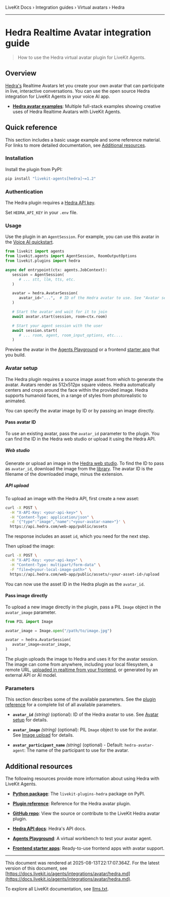 LiveKit Docs › Integration guides › Virtual avatars › Hedra

---

# Hedra Realtime Avatar integration guide

> How to use the Hedra virtual avatar plugin for LiveKit Agents.

## Overview

[Hedra's](https://hedra.ai/) Realtime Avatars let you create your own avatar that can participate in live, interactive conversations. You can use the open source Hedra integration for LiveKit Agents in your voice AI app.

- **[Hedra avatar examples](https://github.com/livekit-examples/python-agents-examples/tree/main/avatars/hedra)**: Multiple full-stack examples showing creative uses of Hedra Realtime Avatars with LiveKit Agents.

## Quick reference

This section includes a basic usage example and some reference material. For links to more detailed documentation, see [Additional resources](#additional-resources).

### Installation

Install the plugin from PyPI:

```bash
pip install "livekit-agents[hedra]~=1.2"

```

### Authentication

The Hedra plugin requires a [Hedra API key](https://www.hedra.com/api-profile).

Set `HEDRA_API_KEY` in your `.env` file.

### Usage

Use the plugin in an `AgentSession`. For example, you can use this avatar in the [Voice AI quickstart](https://docs.livekit.io/agents/start/voice-ai.md).

```python
from livekit import agents
from livekit.agents import AgentSession, RoomOutputOptions
from livekit.plugins import hedra

async def entrypoint(ctx: agents.JobContext):
   session = AgentSession(
      # ... stt, llm, tts, etc.
   )

   avatar = hedra.AvatarSession(
      avatar_id="...",  # ID of the Hedra avatar to use. See "Avatar setup" for details.
   )

   # Start the avatar and wait for it to join
   await avatar.start(session, room=ctx.room)

   # Start your agent session with the user
   await session.start(
      # ... room, agent, room_input_options, etc....
   )

```

Preview the avatar in the [Agents Playground](https://docs.livekit.io/agents/start/playground.md) or a frontend [starter app](https://docs.livekit.io/agents/start/frontend.md#starter-apps) that you build.

### Avatar setup

The Hedra plugin requires a source image asset from which to generate the avatar. Avatars render as 512x512px square videos. Hedra automatically centers and crops around the face within the provided image. Hedra supports humanoid faces, in a range of styles from photorealistic to animated.

You can specify the avatar image by ID or by passing an image directly.

#### Pass avatar ID

To use an existing avatar, pass the `avatar_id` parameter to the plugin. You can find the ID in the Hedra web studio or upload it using the Hedra API.

##### Web studio

Generate or upload an image in the [Hedra web studio](https://www.hedra.com/app/image). To find the ID to pass as `avatar_id`, download the image from the [library](https://www.hedra.com/app/library). The avatar ID is the filename of the downloaded image, minus the extension.

##### API upload

To upload an image with the Hedra API, first create a new asset:

```bash
curl -X POST \
  -H "X-API-Key: <your-api-key>" \
  -H "Content-Type: application/json" \
  -d '{"type":"image","name":"<your-avatar-name>"}' \
  https://api.hedra.com/web-app/public/assets

```

The response includes an asset `id`, which you need for the next step.

Then upload the image:

```bash
curl -X POST \
  -H "X-API-Key: <your-api-key>" \
  -H "Content-Type: multipart/form-data" \
  -F "file=@<your-local-image-path>" \
  https://api.hedra.com/web-app/public/assets/<your-asset-id>/upload

```

You can now use the asset ID in the Hedra plugin as the `avatar_id`.

#### Pass image directly

To upload a new image directly in the plugin, pass a PIL `Image` object in the `avatar_image` parameter.

```python
from PIL import Image

avatar_image = Image.open("/path/to/image.jpg")

avatar = hedra.AvatarSession(
   avatar_image=avatar_image,
)

```

The plugin uploads the image to Hedra and uses it for the avatar session. The image can come from anywhere, including your local filesystem, a remote URL, [uploaded in realtime from your frontend](https://docs.livekit.io/home/client/data/byte-streams.md#sending-files), or generated by an external API or AI model.

### Parameters

This section describes some of the available parameters. See the [plugin reference](https://docs.livekit.io/reference/python/v1/livekit/plugins/hedra/index.html.md#livekit.plugins.hedra.AvatarSession) for a complete list of all available parameters.

- **`avatar_id`** _(string)_ (optional): ID of the Hedra avatar to use. See [Avatar setup](#avatar-setup) for details.

- **`avatar_image`** _(string)_ (optional): PIL `Image` object to use for the avatar. See [Image upload](#image-upload) for details.

- **`avatar_participant_name`** _(string)_ (optional) - Default: `hedra-avatar-agent`: The name of the participant to use for the avatar.

## Additional resources

The following resources provide more information about using Hedra with LiveKit Agents.

- **[Python package](https://pypi.org/project/livekit-plugins-hedra/)**: The `livekit-plugins-hedra` package on PyPI.

- **[Plugin reference](https://docs.livekit.io/reference/python/v1/livekit/plugins/hedra/index.html.md)**: Reference for the Hedra avatar plugin.

- **[GitHub repo](https://github.com/livekit/agents/tree/main/livekit-plugins/livekit-plugins-hedra)**: View the source or contribute to the LiveKit Hedra avatar plugin.

- **[Hedra API docs](https://api.hedra.com/web-app/redoc)**: Hedra's API docs.

- **[Agents Playground](https://docs.livekit.io/agents/start/playground.md)**: A virtual workbench to test your avatar agent.

- **[Frontend starter apps](https://docs.livekit.io/agents/start/frontend.md#starter-apps)**: Ready-to-use frontend apps with avatar support.

---

This document was rendered at 2025-08-13T22:17:07.364Z.
For the latest version of this document, see [https://docs.livekit.io/agents/integrations/avatar/hedra.md](https://docs.livekit.io/agents/integrations/avatar/hedra.md).

To explore all LiveKit documentation, see [llms.txt](https://docs.livekit.io/llms.txt).